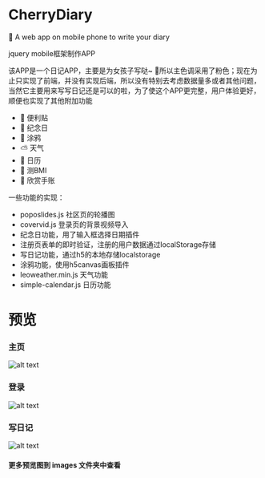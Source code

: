# CherryDiary
:cherries: A web app on mobile phone to write your diary

jquery mobile框架制作APP

该APP是一个日记APP，主要是为女孩子写哒~ :girl:所以主色调采用了粉色；现在为止只实现了前端，并没有实现后端，所以没有特别去考虑数据量多或者其他问题，当然它主要用来写写日记还是可以的啦，为了使这个APP更完整，用户体验更好，顺便也实现了其他附加功能
- :page_facing_up: 便利贴
- :balloon: 纪念日
- :art: 涂鸦
- :partly_sunny: 天气
- :calendar:  日历
- :no_good: 测BMI
- :fish_cake: 欣赏手账

一些功能的实现：

-  poposlides.js 社区页的轮播图
-  covervid.js 登录页的背景视频导入
-  纪念日功能，用了输入框选择日期插件
-  注册页表单的即时验证，注册的用户数据通过localStorage存储
-  写日记功能，通过h5的本地存储localstorage
-  涂鸦功能，使用h5canvas画板插件
-  leoweather.min.js 天气功能
-  simple-calendar.js 日历功能

# 预览
### 主页
![alt text](https://github.com/hellocassiell/CherryDiary/blob/master/images/home.gif)
### 登录
![alt text](https://github.com/hellocassiell/CherryDiary/blob/master/images/log.gif)
### 写日记
![alt text](https://github.com/hellocassiell/CherryDiary/blob/master/images/note.gif)

#### 更多预览图到 images 文件夹中查看
